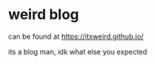 # weird blog
can be found at https://itxweird.github.io/

its a blog man, idk what else you expected